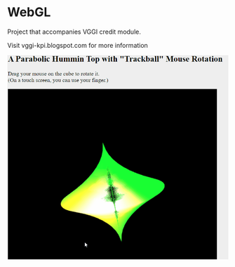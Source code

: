 # WebGL

Project that accompanies VGGI credit module.

Visit vggi-kpi.blogspot.com for more information

![](Анимация.gif)